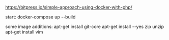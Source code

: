 https://bitpress.io/simple-approach-using-docker-with-php/

start:
	docker-compose up --build


some image additions:
apt-get install git-core
apt-get install --yes zip unzip
apt-get install vim